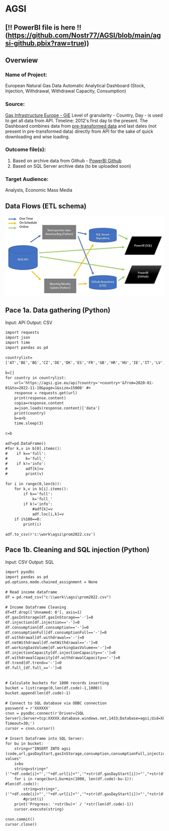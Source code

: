 # AGSI

## [!! PowerBI file is here !!(https://github.com/Nostr77/AGSI/blob/main/agsi-github.pbix?raw=true))


## Overwiew

### Name of Project:
European Natural Gas Data Automatic Analytical Dashboard (Stock, Injection, Withdrawal, Withdrawal Capacity, Consumption)
### Source: 
[Gas Infrastructure Europe - GIE](https://agsi.gie.eu/)  Level of granularity - Country, Day - is used to get all data from API. Timeline: 2012's first day to the present. The Dashboard combines data from [pre-transformed data](https://github.com/Nostr77/AGSI/blob/main/base0.csv) and last dates (not present in pre-transformed data) directly from API for the sake of quick downloading and wise loading.
### Outcome file(s):
1) Based on archive data from Github - [PowerBI Github](https://github.com/Nostr77/AGSI/blob/main/agsi-github.pbix)
2) Based on SQL Server archive data (to be uploaded soon)


### Target Audience: 
Analysts, Economic Mass Media


## Data Flows (ETL schema) 

![Schema](https://github.com/Nostr77/AGSI/raw/main/Schema.JPG)


## Pace 1a. Data gathering (Python)
Input: API 
Output: CSV

```
import requests
import json 
import time
import pandas as pd

countrylist=['AT','BE','BG','CZ','DE','DK','ES','FR','GB','HR','HU','IE','IT','LV','NL','PL','PT','RO','SE','SK','UA']

b=[]
for country in countrylist:
    url='https://agsi.gie.eu/api?country='+country+'&from=2020-01-01&to=2022-11-10&page=1&size=15000' #+
    response = requests.get(url)
    print(response.content)
    copia=response.content
    a=json.loads(response.content)['data']
    print(country)
    b=a+b
    time.sleep(3)

c=b

adf=pd.DataFrame()
#for k,v in b[0].items():
#    if k=='full':
#        k='full_'
#    if k!='info':
#        adf[k]=v
#        print(v)

for i in range(0,len(b)):
    for k,v in b[i].items():
        if k=='full':
            k='full_'
        if k!='info':
            #adf[k]=v
            adf.loc[i,k]=v
    if i%100==0:
        print(i)

adf.to_csv(r'c:\work\agsi\prom2022.csv')
```


## Pace 1b. Cleaning and SQL injection (Python)

Input: CSV 
Output: SQL

```
import pyodbc
import pandas as pd
pd.options.mode.chained_assignment = None

# Read income dataframe
df = pd.read_csv("c:\\work\\agsi\prom2022.csv")

# Income Dataframe Cleaning
df=df.drop(['Unnamed: 0'], axis=1)
df.gasInStorage[df.gasInStorage=='-']=0
df.injection[df.injection=='-']=0
df.consumption[df.consumption=='-']=0
df.consumptionFull[df.consumptionFull=='-']=0
df.withdrawal[df.withdrawal=='-']=0
df.netWithdrawal[df.netWithdrawal=='-']=0
df.workingGasVolume[df.workingGasVolume=='-']=0
df.injectionCapacity[df.injectionCapacity=='-']=0
df.withdrawalCapacity[df.withdrawalCapacity=='-']=0
df.trend[df.trend=='-']=0
df.full_[df.full_=='-']=0


# Calculate buckets for 1000 records inserting
bucket = list(range(0,len(df.code)-1,1000))
bucket.append(len(df.code)-1)

# Connect to SQL database via ODBC connection
password = r'XXXXXX' 
cnxn = pyodbc.connect(r'Driver={SQL Server};Server=tcp:XXXXX.database.windows.net,1433;Database=agsi;Uid=XXXXX;Pwd='+password+';Encrypt=yes;TrustServerCertificate=no;Connection Timeout=30;')
cursor = cnxn.cursor()

# Insert Dataframe into SQL Server:
for bu in bucket:
    string=r"INSERT INTO agsi (code,url,gasDayStart,gasInStorage,consumption,consumptionFull,injection,withdrawal,netWithdrawal,workingGasVolume,injectionCapacity,withdrawalCapacity,status,trend,full_) values"
    i=bu
    string=string+" ('"+df.code[i]+"','"+df.url[i]+"','"+str(df.gasDayStart[i])+"',"+str(df.gasInStorage[i])+","+str(df.consumption[i])+","+str(df.consumptionFull[i])+","+str(df.injection[i])+","+str(df.withdrawal[i])+","+str(df.netWithdrawal[i])+","+str(df.workingGasVolume[i])+","+str(df.injectionCapacity[i])+","+str(df.withdrawalCapacity[i])+",'"+df.status[i]+"',"+str(df.trend[i])+","+str(df.full_[i])+")"
    for i in range(bu+1,bu+min(1000, len(df.code)-bu-1)): #len(df.code)):
        string=string+", ('"+df.code[i]+"','"+df.url[i]+"','"+str(df.gasDayStart[i])+"',"+str(df.gasInStorage[i])+","+str(df.consumption[i])+","+str(df.consumptionFull[i])+","+str(df.injection[i])+","+str(df.withdrawal[i])+","+str(df.netWithdrawal[i])+","+str(df.workingGasVolume[i])+","+str(df.injectionCapacity[i])+","+str(df.withdrawalCapacity[i])+",'"+df.status[i]+"',"+str(df.trend[i])+","+str(df.full_[i])+")"
        #print(i)
    print('Progress: '+str(bu)+' / '+str(len(df.code)-1))
    cursor.execute(string)

cnxn.commit()
cursor.close()

```


